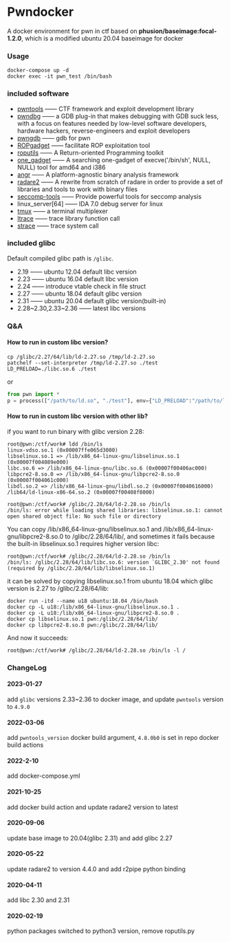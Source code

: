 Pwndocker
=========
A docker environment for pwn in ctf based on **phusion/baseimage:focal-1.2.0**, which is a modified ubuntu 20.04 baseimage for docker

### Usage

	docker-compose up -d
	docker exec -it pwn_test /bin/bash


### included software

- [pwntools](https://github.com/Gallopsled/pwntools)  —— CTF framework and exploit development library
- [pwndbg](https://github.com/pwndbg/pwndbg)  —— a GDB plug-in that makes debugging with GDB suck less, with a focus on features needed by low-level software developers, hardware hackers, reverse-engineers and exploit developers
- [pwngdb](https://github.com/scwuaptx/Pwngdb) —— gdb for pwn
- [ROPgadget](https://github.com/JonathanSalwan/ROPgadget)  —— facilitate ROP exploitation tool
- [roputils](https://github.com/inaz2/roputils) 	—— A Return-oriented Programming toolkit
- [one_gadget](https://github.com/david942j/one_gadget) —— A searching one-gadget of execve('/bin/sh', NULL, NULL) tool for amd64 and i386
- [angr](https://github.com/angr/angr)   ——  A platform-agnostic binary analysis framework
- [radare2](https://github.com/radare/radare2) ——  A rewrite from scratch of radare in order to provide a set of libraries and tools to work with binary files
- [seccomp-tools](https://github.com/david942j/seccomp-tools) —— Provide powerful tools for seccomp analysis
- linux_server[64] 	—— IDA 7.0 debug server for linux
- [tmux](https://tmux.github.io/) 	—— a terminal multiplexer
- [ltrace](https://linux.die.net/man/1/ltrace)      —— trace library function call
- [strace](https://linux.die.net/man/1/strace)     —— trace system call

### included glibc

Default compiled glibc path is `/glibc`.

- 2.19  —— ubuntu 12.04 default libc version
- 2.23  —— ubuntu 16.04 default libc version
- 2.24  —— introduce vtable check in file struct
- 2.27  —— ubuntu 18.04 default glibc version
- 2.31  —— ubuntu 20.04 default glibc version(built-in)
- 2.28~2.30,2.33~2.36  —— latest libc versions

### Q&A

#### How to run in custom libc version?

```shell
cp /glibc/2.27/64/lib/ld-2.27.so /tmp/ld-2.27.so
patchelf --set-interpreter /tmp/ld-2.27.so ./test
LD_PRELOAD=./libc.so.6 ./test
```

or

```python
from pwn import *
p = process(["/path/to/ld.so", "./test"], env={"LD_PRELOAD":"/path/to/libc.so.6"})

```

#### How to run in custom libc version with other lib?
if you want to run binary with glibc version 2.28:

```shell
root@pwn:/ctf/work# ldd /bin/ls
linux-vdso.so.1 (0x00007ffe065d3000)
libselinux.so.1 => /lib/x86_64-linux-gnu/libselinux.so.1 (0x00007f004089e000)
libc.so.6 => /lib/x86_64-linux-gnu/libc.so.6 (0x00007f00406ac000)
libpcre2-8.so.0 => /lib/x86_64-linux-gnu/libpcre2-8.so.0 (0x00007f004061c000)
libdl.so.2 => /lib/x86_64-linux-gnu/libdl.so.2 (0x00007f0040616000)
/lib64/ld-linux-x86-64.so.2 (0x00007f00408f8000)

root@pwn:/ctf/work# /glibc/2.28/64/ld-2.28.so /bin/ls
/bin/ls: error while loading shared libraries: libselinux.so.1: cannot open shared object file: No such file or directory
```
You can copy /lib/x86_64-linux-gnu/libselinux.so.1 and /lib/x86_64-linux-gnu/libpcre2-8.so.0 to /glibc/2.28/64/lib/, and sometimes it fails because the built-in libselinux.so.1 requires higher version libc:

```
root@pwn:/ctf/work# /glibc/2.28/64/ld-2.28.so /bin/ls
/bin/ls: /glibc/2.28/64/lib/libc.so.6: version `GLIBC_2.30' not found (required by /glibc/2.28/64/lib/libselinux.so.1)
```

it can be solved by copying libselinux.so.1 from ubuntu 18.04 which glibc version is 2.27 to /glibc/2.28/64/lib:
```
docker run -itd --name u18 ubuntu:18.04 /bin/bash
docker cp -L u18:/lib/x86_64-linux-gnu/libselinux.so.1 .
docker cp -L u18:/lib/x86_64-linux-gnu/libpcre2-8.so.0 .
docker cp libselinux.so.1 pwn:/glibc/2.28/64/lib/
docker cp libpcre2-8.so.0 pwn:/glibc/2.28/64/lib/
```

And now it succeeds:

```
root@pwn:/ctf/work# /glibc/2.28/64/ld-2.28.so /bin/ls -l /
```

### ChangeLog

#### 2023-01-27
add `glibc` versions 2.33~2.36 to docker image, and update `pwntools` version to `4.9.0`

#### 2022-03-06
add `pwntools_version` docker build argument, `4.8.0b0` is set in repo docker build actions

#### 2022-2-10
add docker-compose.yml

#### 2021-10-25
add docker build action and update radare2 version to latest

#### 2020-09-06
update base image to 20.04(glibc 2.31) and add glibc 2.27

#### 2020-05-22
update radare2 to version 4.4.0 and add r2pipe python binding

#### 2020-04-11
add libc 2.30 and 2.31

#### 2020-02-19

python packages switched to python3 version, remove roputils.py
